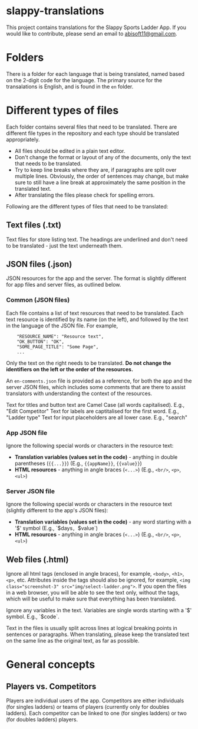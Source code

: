 # slappy-translations
This project contains translations for the Slappy Sports Ladder App. If you would like to contribute, please send an email to abisoft11@gmail.com.

# Folders
There is a folder for each language that is being translated, named based on the 2-digit code for the language. The primary source for the transalations is English, and is found in the `en` folder.

# Different types of files
Each folder contains several files that need to be translated. There are different file types in the repository and each type should be translated appropriately. 
* All files should be edited in a plain text editor.
* Don't change the format or layout of any of the documents, only the text that needs to be translated.
* Try to keep line breaks where they are, if paragraphs are split over multiple lines. Obviously, the order of sentences may change, but make sure to still have a line break at approximately the same position in the translated text.
* After translating the files please check for spelling errors.

Following are the different types of files that need to be translated:
## Text files (.txt)
Text files for store listing text. The headings are underlined and don't need to be translated - just the text underneath them.

## JSON files (.json)
JSON resources for the app and the server. The format is slightly different for app files and server files, as outlined below.

### Common (JSON files)
Each file contains a list of text resources that need to be translated. Each text resource is identified by its name (on the left), and followed by the text in the language of the JSON file. For example,
```
    "RESOURCE_NAME": "Resource text",
    "OK_BUTTON": "OK",
	"SOME_PAGE_TITLE": "Some Page",
    ...
```
Only the text on the right needs to be translated. **Do not change the identifiers on the left or the order of the resources.**

An `en-comments.json` file is provided as a reference, for both the app and the server JSON files, which includes some comments that are there to assist translators with understanding the context of the resources.

Text for titles and button text are Camel Case (all words capitalised). E.g., "Edit Competitor"
Text for labels are captitalised for the first word. E.g., "Ladder type"
Text for input placeholders are all lower case.  E.g., "search"

### App JSON file
Ignore the following special words or characters in the resource text:
* **Translation variables (values set in the code)** - anything in double parentheses (`{{...}}`) (E.g., `{{appName}}`, `{{value}}`)
* **HTML resources** - anything in angle braces (`<...>`) (E.g., `<br/>`, `<p>`, `<ul>`)

### Server JSON file
Ignore the following special words or characters in the resource text (slightly different to the app's JSON files):
* **Translation variables (values set in the code)** - any word starting with a '$' symbol (E.g., `$days`, `$value`)
* **HTML resources** - anything in angle braces (`<...>`) (E.g., `<br/>`, `<p>`, `<ul>`)

## Web files (.html)
Ignore all html tags (enclosed in angle braces), for example, `<body>`, `<h1>`, `<p>`, etc.  Attributes inside the tags should also be ignored, for example, `<img class="screenshot-3" src="img/select-ladder.png">`.  If you open the files in a web browser, you will be able to see the text only, without the tags, which will be useful to make sure that everything has been translated. 

Ignore any variables in the text.  Variables are single words starting with a '$' symbol.  E.g., `$code`.

Text in the files is usually split across lines at logical breaking points in sentences or paragraphs. When translating, please keep the translated text on the same line as the original text, as far as possible.

# General concepts
## Players vs. Competitors
Players are individual users of the app. Competitors are either individuals (for singles ladders) or teams of players (currently only for doubles ladders). Each competitor can be linked to one (for singles ladders) or two (for doubles ladders) players.